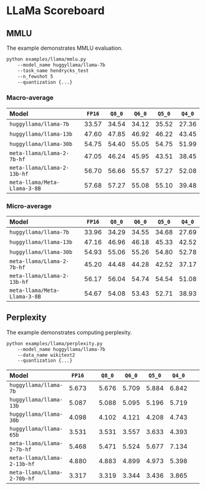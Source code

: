 # LLaMa Scoreboard

## MMLU

The example demonstrates MMLU evaluation.

```bash
python examples/llama/mmlu.py
    --model_name huggyllama/llama-7b
    --task_name hendrycks_test
    --n_fewshot 5
    --quantization {...}
```

### Macro-average

| Model                         | `FP16` | `Q8_0` | `Q6_0` | `Q5_0` | `Q4_0` |
| :-                            | :-:    | :-:    | :-:    | :-:    | :-:    |
| `huggyllama/llama-7b`         | 33.57  | 34.54  | 34.12  | 35.52  | 27.36  |
| `huggyllama/llama-13b`        | 47.60  | 47.85  | 46.92  | 46.22  | 43.45  |
| `huggyllama/llama-30b`        | 54.75  | 54.40  | 55.05  | 54.75  | 51.99  |
| `meta-llama/Llama-2-7b-hf`    | 47.05  | 46.24  | 45.95  | 43.51  | 38.45  |
| `meta-llama/Llama-2-13b-hf`   | 56.70  | 56.66  | 55.57  | 57.27  | 52.08  |
| `meta-llama/Meta-Llama-3-8B`  | 57.68  | 57.27  | 55.08  | 55.10  | 39.48  |

### Micro-average

| Model                         | `FP16` | `Q8_0` | `Q6_0` | `Q5_0` | `Q4_0` |
| :-                            | :-:    | :-:    | :-:    | :-:    | :-:    |
| `huggyllama/llama-7b`         | 33.96  | 34.29  | 34.55  | 34.68  | 27.69  |
| `huggyllama/llama-13b`        | 47.16  | 46.96  | 46.18  | 45.33  | 42.52  |
| `huggyllama/llama-30b`        | 54.93  | 55.06  | 55.26  | 54.80  | 52.78  |
| `meta-llama/Llama-2-7b-hf`    | 45.20  | 44.48  | 44.28  | 42.52  | 37.17  |
| `meta-llama/Llama-2-13b-hf`   | 56.17  | 56.04  | 54.74  | 54.54  | 51.08  |
| `meta-llama/Meta-Llama-3-8B`  | 54.67  | 54.08  | 53.43  | 52.71  | 38.93  |

## Perplexity

The example demonstrates computing perplexity.

```bash
python examples/llama/perplexity.py
    --model_name huggyllama/llama-7b
    --data_name wikitext2
    --quantization {...}
```

| Model                       | `FP16` |     | `Q8_0` | `Q6_0` | `Q5_0` | `Q4_0` |     | `Q8_1` | `Q6_1` | `Q5_1` | `Q4_1` |
| :-                          | :-:    | :-: | :-:    | :-:    | :-:    | :-:    | :-: | :-:    | :-:    | :-:    | :-:    |
| `huggyllama/llama-7b`       | 5.673  |     | 5.676  | 5.709  | 5.884  | 6.842  |     | 5.676  | 5.697  | 5.863  | 6.284  |
| `huggyllama/llama-13b`      | 5.087  |     | 5.088  | 5.095  | 5.196  | 5.719  |     | 5.086  | 5.098  | 5.176  | 5.523  |
| `huggyllama/llama-30b`      | 4.098  |     | 4.102  | 4.121  | 4.208  | 4.743  |     | 4.099  | 4.108  | 4.187  | 4.539  |
| `huggyllama/llama-65b`      | 3.531  |     | 3.531  | 3.557  | 3.633  | 4.393  |     | 3.531  | 3.551  | 3.606  | 3.918  |
| `meta-llama/Llama-2-7b-hf`  | 5.468  |     | 5.471  | 5.524  | 5.677  | 7.134  |     | 5.471  | 5.520  | 5.651  | 6.108  |
| `meta-llama/Llama-2-13b-hf` | 4.880  |     | 4.883  | 4.899  | 4.973  | 5.398  |     | 4.882  | 4.903  | 4.960  | 5.203  |
| `meta-llama/Llama-2-70b-hf` | 3.317  |     | 3.319  | 3.344  | 3.436  | 3.865  |     | 3.319  | 3.335  | 3.415  | 3.670  |
